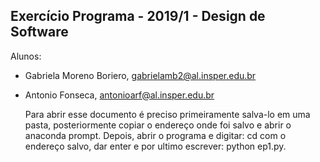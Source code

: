 Exercício Programa - 2019/1 - Design de Software
------------------------------------------------

Alunos: 
- Gabriela Moreno Boriero, gabrielamb2@al.insper.edu.br
- Antonio Fonseca, antonioarf@al.insper.edu.br

    Para abrir esse documento é preciso primeiramente salva-lo em uma pasta, 
posteriormente copiar o endereço onde foi salvo e abrir o anaconda prompt. 
    Depois, abrir o programa e  digitar: cd com o endereço salvo, 
dar enter e por ultimo escrever:  python ep1.py.